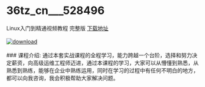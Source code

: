 # 36tz_cn___528496
Linux入门到精通视频教程 完整版
[下载地址](http://www.36tz.cn/article/528496 "下载地址")
<br/></br>[![download](http://36tz.cn/muke_img/2019_11_2-36-300x170.png "下载地址")](http://www.36tz.cn/article/528496 "下载地址")
<br/></br>### 课程介绍:
通过本套实战课程的全程学习，能力跨越一个台阶，选择和努力决定薪资，向高级运维工程师迈进，通过本课程的学习，大家可以从懵懂到熟悉，从熟悉到熟练，能够在企业中熟练运用，同时在学习的过程中有任何不明白的地方，都可以向我咨询，我会积极帮助大家解决问题。

 

